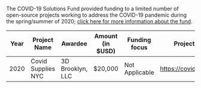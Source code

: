 The COVID-19 Solutions Fund provided funding to a limited number of open-source projects working to address the COVID-19 pandemic during the spring/summer of 2020; [click here for more information about the fund](https://blog.mozilla.org/blog/2020/03/31/moss-launches-covid-19-solutions-fund/).

|Year| Project Name  | Awardee  |  Amount (in $USD) |  Funding focus | Project website  |
|---|---|---|---|---|---|
|2020|Covid Supplies NYC|3D Brooklyn, LLC|$20,000|Not Applicable|https://covidsupplies.nyc/|
